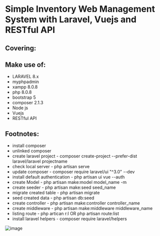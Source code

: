 # Simple Inventory Web Management System with Laravel, Vuejs and RESTful API

## Covering:

## Make use of:
- LARAVEL 8.x 
- myphpadmin
- xampp 8.0.8
- php 8.0.8
- bootstrap 5
- composer 2.1.3
- Node js
- Vuejs
- RESTful API

## Footnotes:
* install composer
* unlinked composer
* create laravel project - composer create-project --prefer-dist laravel/laravel projectname
* check local server - php artisan serve
* update composer - composer require laravel/ui "^3.0" --dev
* install default authentication - php artisan ui vue --auth
* create Model - php artisan make:model model_name -m
* create seeder - php artisan make:seed seed_name
* migrate created table - php artisan migrate
* seed created data - php artisan db:seed
* create controller - php artisan make:controller controller_name
* create middleware - php artisan make:middleware middleware_name
* listing route - php artican r:l OR php artisan route:list
* install laravel helpers - composer require laravel/helpers


![image](https://user-images.githubusercontent.com/55779668/126507634-c1be7475-6450-4b23-9e19-25ff01f5ea71.png)

